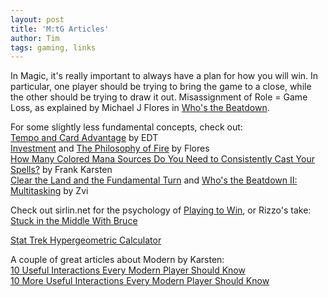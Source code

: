 ```yaml
---
layout: post
title: 'M:tG Articles'
author: Tim
tags: gaming, links
---
```


In Magic, it's really important to always have a plan for how you will win. In particular, one player should be trying to bring the game to a close, while the other should be trying to draw it out. Misassignment of Role = Game Loss, as explained by Michael J Flores in 
[Who's the Beatdown](http://www.starcitygames.com/magic/fundamentals/3692_Whos_The_Beatdown.html). 

For some slightly less fundamental concepts, check out:  
[Tempo and Card Advantage](https://www.starcitygames.com/article/3690_Tempo-And-Card-Advantage.html) by EDT  
[Investment](https://www.starcitygames.com/article/7873_Investment.html) and [The Philosophy of Fire](https://www.starcitygames.com/magic/standard/7157_The_Philosophy_of_Fire.html) by Flores  
[How Many Colored Mana Sources Do You Need to Consistently Cast Your Spells?](http://www.channelfireball.com/articles/frank-analysis-how-many-colored-mana-sources-do-you-need-to-consistently-cast-your-spells/) by Frank Karsten  
[Clear the Land and the Fundamental Turn](https://www.starcitygames.com/artice/3688_Clear-The-Land-And-The-Fundamental-Turn.html) and [Who's the Beatdown II: Multitasking](https://magic.tcgplayer.com/db/print.asp?ID=2754) by Zvi  

Check out sirlin.net for the psychology of [Playing to Win](http://www.sirlin.net/ptw/), or Rizzo's take: [Stuck in the Middle With Bruce](https://web.archive.org/web/20090427090953/http://www.starcitygames.com/magic/misc/2005_Stuck_In_The_Middle_With_Bruce.html)

[Stat Trek Hypergeometric Calculator](https://stattrek.com/online-calculator/hypergeometric.aspx)  

A couple of great articles about Modern by Karsten:  
[10 Useful Interactions Every Modern Player Should Know](https://www.channelfireball.com/articles/10-useful-interactions-every-modern-player-should-know/)  
[10 More Useful Interactions Every Modern Player Should Know](https://www.channelfireball.com/articles/10-more-useful-interactions-every-modern-player-should-know/) 
  

  
